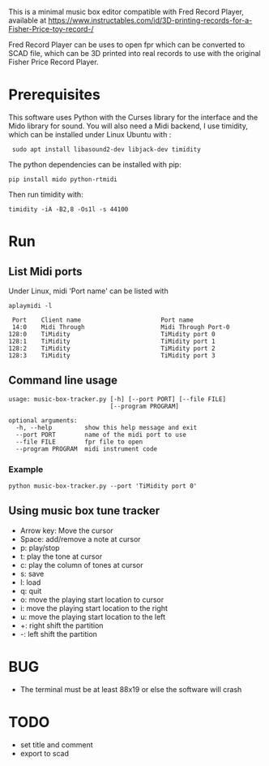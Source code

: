 This is a minimal music box editor compatible with Fred Record Player,
available at https://www.instructables.com/id/3D-printing-records-for-a-Fisher-Price-toy-record-/

Fred Record Player can be uses to open fpr which can be converted to SCAD file, which can be 3D printed into
real records to use with the original Fisher Price Record Player.

# Prerequisites

This software uses Python with the Curses library for the interface and the Mido library for sound.
You will also need a Midi backend, I use timidity, which can be installed under Linux Ubuntu with :

```
 sudo apt install libasound2-dev libjack-dev timidity
```

The python dependencies can be installed with pip:

```
pip install mido python-rtmidi
```

Then run timidity with:

```
timidity -iA -B2,8 -Os1l -s 44100
```

# Run

## List Midi ports

Under Linux, midi 'Port name' can be listed with

```
aplaymidi -l

 Port    Client name                      Port name
 14:0    Midi Through                     Midi Through Port-0
128:0    TiMidity                         TiMidity port 0
128:1    TiMidity                         TiMidity port 1
128:2    TiMidity                         TiMidity port 2
128:3    TiMidity                         TiMidity port 3
```

## Command line usage

```
usage: music-box-tracker.py [-h] [--port PORT] [--file FILE]
                            [--program PROGRAM]

optional arguments:
  -h, --help         show this help message and exit
  --port PORT        name of the midi port to use
  --file FILE        fpr file to open
  --program PROGRAM  midi instrument code
```

### Example

```
python music-box-tracker.py --port 'TiMidity port 0'
```

## Using music box tune tracker

* Arrow key: Move the cursor
* Space: add/remove a note at cursor
* p: play/stop
* t: play the tone at cursor
* c: play the column of tones at cursor
* s: save
* l: load
* q: quit
* o: move the playing start location to cursor
* i: move the playing start location to the right
* u: move the playing start location to the left
* +: right shift the partition
* -: left shift the partition

# BUG

* The terminal must be at least 88x19 or else the software will crash

# TODO

* set title and comment
* export to scad
